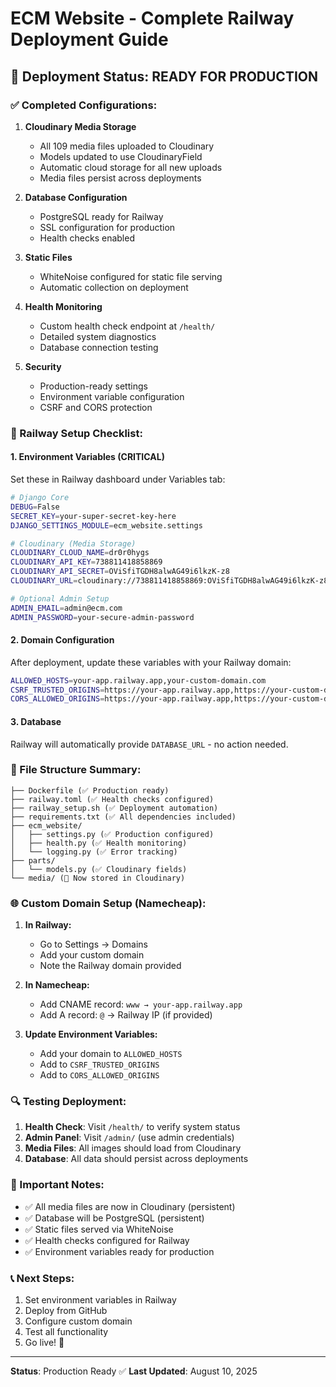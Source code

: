 # ECM Website - Complete Railway Deployment Guide

## 🚀 Deployment Status: READY FOR PRODUCTION

### ✅ Completed Configurations:

1. **Cloudinary Media Storage**
   - All 109 media files uploaded to Cloudinary
   - Models updated to use CloudinaryField
   - Automatic cloud storage for all new uploads
   - Media files persist across deployments

2. **Database Configuration**
   - PostgreSQL ready for Railway
   - SSL configuration for production
   - Health checks enabled

3. **Static Files**
   - WhiteNoise configured for static file serving
   - Automatic collection on deployment

4. **Health Monitoring**
   - Custom health check endpoint at `/health/`
   - Detailed system diagnostics
   - Database connection testing

5. **Security**
   - Production-ready settings
   - Environment variable configuration
   - CSRF and CORS protection

### 🔧 Railway Setup Checklist:

#### 1. Environment Variables (CRITICAL)
Set these in Railway dashboard under Variables tab:

```bash
# Django Core
DEBUG=False
SECRET_KEY=your-super-secret-key-here
DJANGO_SETTINGS_MODULE=ecm_website.settings

# Cloudinary (Media Storage)
CLOUDINARY_CLOUD_NAME=dr0r0hygs
CLOUDINARY_API_KEY=738811418858869
CLOUDINARY_API_SECRET=OViSfiTGDH8alwAG49i6lkzK-z8
CLOUDINARY_URL=cloudinary://738811418858869:OViSfiTGDH8alwAG49i6lkzK-z8@dr0r0hygs

# Optional Admin Setup
ADMIN_EMAIL=admin@ecm.com
ADMIN_PASSWORD=your-secure-admin-password
```

#### 2. Domain Configuration
After deployment, update these variables with your Railway domain:
```bash
ALLOWED_HOSTS=your-app.railway.app,your-custom-domain.com
CSRF_TRUSTED_ORIGINS=https://your-app.railway.app,https://your-custom-domain.com
CORS_ALLOWED_ORIGINS=https://your-app.railway.app,https://your-custom-domain.com
```

#### 3. Database
Railway will automatically provide `DATABASE_URL` - no action needed.

### 📁 File Structure Summary:
```
├── Dockerfile (✅ Production ready)
├── railway.toml (✅ Health checks configured)
├── railway_setup.sh (✅ Deployment automation)
├── requirements.txt (✅ All dependencies included)
├── ecm_website/
│   ├── settings.py (✅ Production configured)
│   ├── health.py (✅ Health monitoring)
│   └── logging.py (✅ Error tracking)
├── parts/
│   └── models.py (✅ Cloudinary fields)
└── media/ (🔄 Now stored in Cloudinary)
```

### 🌐 Custom Domain Setup (Namecheap):

1. **In Railway:**
   - Go to Settings → Domains
   - Add your custom domain
   - Note the Railway domain provided

2. **In Namecheap:**
   - Add CNAME record: `www → your-app.railway.app`
   - Add A record: `@` → Railway IP (if provided)

3. **Update Environment Variables:**
   - Add your domain to `ALLOWED_HOSTS`
   - Add to `CSRF_TRUSTED_ORIGINS`
   - Add to `CORS_ALLOWED_ORIGINS`

### 🔍 Testing Deployment:

1. **Health Check**: Visit `/health/` to verify system status
2. **Admin Panel**: Visit `/admin/` (use admin credentials)
3. **Media Files**: All images should load from Cloudinary
4. **Database**: All data should persist across deployments

### 🚨 Important Notes:

- ✅ All media files are now in Cloudinary (persistent)
- ✅ Database will be PostgreSQL (persistent)
- ✅ Static files served via WhiteNoise
- ✅ Health checks configured for Railway
- ✅ Environment variables ready for production

### 📞 Next Steps:

1. Set environment variables in Railway
2. Deploy from GitHub
3. Configure custom domain
4. Test all functionality
5. Go live! 🎉

---
**Status**: Production Ready ✅
**Last Updated**: August 10, 2025
